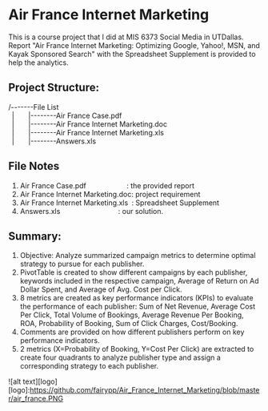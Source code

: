 # Air France Internet Marketing
This is a course project that I did at MIS 6373 Social Media in UTDallas.
Report "Air France Internet Marketing: Optimizing Google, Yahoo!, MSN, and Kayak Sponsored Search" 
with the Spreadsheet Supplement is provided to help the analytics.


## Project Structure:
/-------File List  
&ensp;|&ensp;&ensp;&ensp;&ensp;|--------Air France Case.pdf  
&ensp;|&ensp;&ensp;&ensp;&ensp;|--------Air France Internet Marketing.doc     
&ensp;|&ensp;&ensp;&ensp;&ensp;|--------Air France Internet Marketing.xls  
&ensp;|&ensp;&ensp;&ensp;&ensp;|--------Answers.xls  

## File Notes
1) Air France Case.pdf &ensp;&ensp;&ensp;&ensp;&ensp;&ensp;&ensp;&ensp;&ensp;&ensp;&ensp;: the provided report  
2) Air France Internet Marketing.doc: project requirement  
3) Air France Internet Marketing.xls&ensp;: Spreadsheet Supplement  
4) Answers.xls &ensp;&ensp;&ensp;&ensp;&ensp;&ensp;&ensp;&ensp;&ensp;&ensp;&ensp;&ensp;&ensp;&ensp;&ensp;&ensp;: our solution.   

## Summary:
1) Objective: Analyze summarized campaign metrics to determine optimal strategy to pursue for each publisher.    
2) PivotTable is created to show different campaigns by each publisher, keywords included in the respective campaign, Average of Return on Ad Dollar Spent, and Average of Avg. Cost per Click.  
3) 8 metrics are created as key performance indicators (KPIs) to evaluate the performance of each publisher: Sum of Net Revenue, Average Cost Per Click, Total Volume of Bookings, Average Revenue Per Booking, ROA, Probability of Booking, Sum of Click Charges, Cost/Booking.  
4) Comments are provided on how different publishers perform on key performance indicators.  
5) 2 metrics (X=Probability of Booking, Y=Cost Per Click) are extracted to create four quadrants to analyze publisher type and assign a corresponding strategy to each publisher.  

![alt text][logo]
[logo]:https://github.com/fairypp/Air_France_Internet_Marketing/blob/master/air_france.PNG
 
